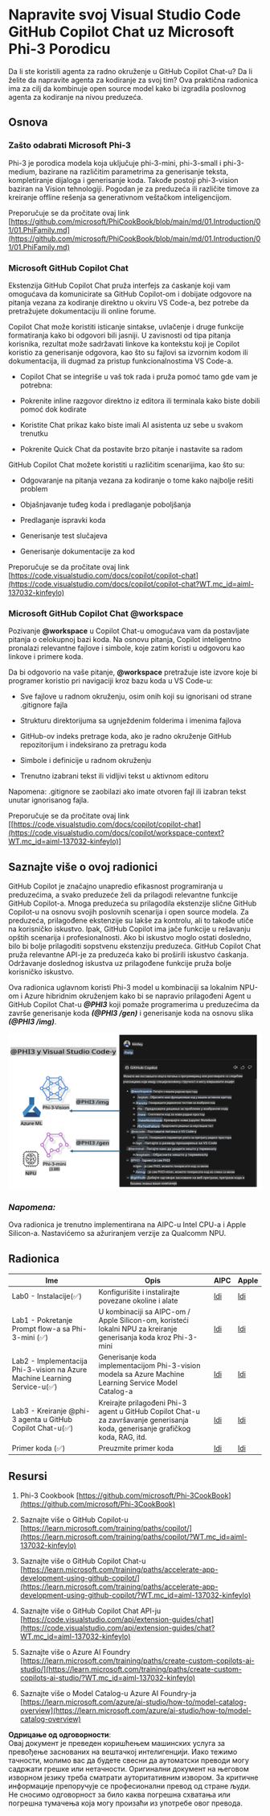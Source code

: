 # **Napravite svoj Visual Studio Code GitHub Copilot Chat uz Microsoft Phi-3 Porodicu**

Da li ste koristili agenta za radno okruženje u GitHub Copilot Chat-u? Da li želite da napravite agenta za kodiranje za svoj tim? Ova praktična radionica ima za cilj da kombinuje open source model kako bi izgradila poslovnog agenta za kodiranje na nivou preduzeća.

## **Osnova**

### **Zašto odabrati Microsoft Phi-3**

Phi-3 je porodica modela koja uključuje phi-3-mini, phi-3-small i phi-3-medium, bazirane na različitim parametrima za generisanje teksta, kompletiranje dijaloga i generisanje koda. Takođe postoji phi-3-vision baziran na Vision tehnologiji. Pogodan je za preduzeća ili različite timove za kreiranje offline rešenja sa generativnom veštačkom inteligencijom.

Preporučuje se da pročitate ovaj link [https://github.com/microsoft/PhiCookBook/blob/main/md/01.Introduction/01/01.PhiFamily.md](https://github.com/microsoft/PhiCookBook/blob/main/md/01.Introduction/01/01.PhiFamily.md)

### **Microsoft GitHub Copilot Chat**

Ekstenzija GitHub Copilot Chat pruža interfejs za ćaskanje koji vam omogućava da komunicirate sa GitHub Copilot-om i dobijate odgovore na pitanja vezana za kodiranje direktno u okviru VS Code-a, bez potrebe da pretražujete dokumentaciju ili online forume.

Copilot Chat može koristiti isticanje sintakse, uvlačenje i druge funkcije formatiranja kako bi odgovori bili jasniji. U zavisnosti od tipa pitanja korisnika, rezultat može sadržavati linkove ka kontekstu koji je Copilot koristio za generisanje odgovora, kao što su fajlovi sa izvornim kodom ili dokumentacija, ili dugmad za pristup funkcionalnostima VS Code-a.

- Copilot Chat se integriše u vaš tok rada i pruža pomoć tamo gde vam je potrebna:

- Pokrenite inline razgovor direktno iz editora ili terminala kako biste dobili pomoć dok kodirate

- Koristite Chat prikaz kako biste imali AI asistenta uz sebe u svakom trenutku

- Pokrenite Quick Chat da postavite brzo pitanje i nastavite sa radom

GitHub Copilot Chat možete koristiti u različitim scenarijima, kao što su:

- Odgovaranje na pitanja vezana za kodiranje o tome kako najbolje rešiti problem

- Objašnjavanje tuđeg koda i predlaganje poboljšanja

- Predlaganje ispravki koda

- Generisanje test slučajeva

- Generisanje dokumentacije za kod

Preporučuje se da pročitate ovaj link [https://code.visualstudio.com/docs/copilot/copilot-chat](https://code.visualstudio.com/docs/copilot/copilot-chat?WT.mc_id=aiml-137032-kinfeylo)

### **Microsoft GitHub Copilot Chat @workspace**

Pozivanje **@workspace** u Copilot Chat-u omogućava vam da postavljate pitanja o celokupnoj bazi koda. Na osnovu pitanja, Copilot inteligentno pronalazi relevantne fajlove i simbole, koje zatim koristi u odgovoru kao linkove i primere koda.

Da bi odgovorio na vaše pitanje, **@workspace** pretražuje iste izvore koje bi programer koristio pri navigaciji kroz bazu koda u VS Code-u:

- Sve fajlove u radnom okruženju, osim onih koji su ignorisani od strane .gitignore fajla

- Strukturu direktorijuma sa ugnježdenim folderima i imenima fajlova

- GitHub-ov indeks pretrage koda, ako je radno okruženje GitHub repozitorijum i indeksirano za pretragu koda

- Simbole i definicije u radnom okruženju

- Trenutno izabrani tekst ili vidljivi tekst u aktivnom editoru

Napomena: .gitignore se zaobilazi ako imate otvoren fajl ili izabran tekst unutar ignorisanog fajla.

Preporučuje se da pročitate ovaj link [[https://code.visualstudio.com/docs/copilot/copilot-chat](https://code.visualstudio.com/docs/copilot/workspace-context?WT.mc_id=aiml-137032-kinfeylo)]


## **Saznajte više o ovoj radionici**

GitHub Copilot je značajno unapredio efikasnost programiranja u preduzećima, a svako preduzeće želi da prilagodi relevantne funkcije GitHub Copilot-a. Mnoga preduzeća su prilagodila ekstenzije slične GitHub Copilot-u na osnovu svojih poslovnih scenarija i open source modela. Za preduzeća, prilagođene ekstenzije su lakše za kontrolu, ali to takođe utiče na korisničko iskustvo. Ipak, GitHub Copilot ima jače funkcije u rešavanju opštih scenarija i profesionalnosti. Ako bi iskustvo moglo ostati dosledno, bilo bi bolje prilagoditi sopstvenu ekstenziju preduzeća. GitHub Copilot Chat pruža relevantne API-je za preduzeća kako bi proširili iskustvo ćaskanja. Održavanje doslednog iskustva uz prilagođene funkcije pruža bolje korisničko iskustvo.

Ova radionica uglavnom koristi Phi-3 model u kombinaciji sa lokalnim NPU-om i Azure hibridnim okruženjem kako bi se napravio prilagođeni Agent u GitHub Copilot Chat-u ***@PHI3*** koji pomaže programerima u preduzećima da završe generisanje koda ***(@PHI3 /gen)*** i generisanje koda na osnovu slika ***(@PHI3 /img)***.

![PHI3](../../../../../../../translated_images/cover.410a18b85555fad4ca8bfb8f0b1776a96ae7f8eae1132b8f0c09d4b92b8e3365.sr.png)

### ***Napomena:*** 

Ova radionica je trenutno implementirana na AIPC-u Intel CPU-a i Apple Silicon-a. Nastavićemo sa ažuriranjem verzije za Qualcomm NPU.


## **Radionica**


| Ime | Opis | AIPC | Apple |
| ------------ | ----------- | -------- |-------- |
| Lab0 - Instalacije(✅) | Konfigurišite i instalirajte povezane okoline i alate | [Idi](./HOL/AIPC/01.Installations.md) |[Idi](./HOL/Apple/01.Installations.md) |
| Lab1 - Pokretanje Prompt flow-a sa Phi-3-mini (✅) | U kombinaciji sa AIPC-om / Apple Silicon-om, koristeći lokalni NPU za kreiranje generisanja koda kroz Phi-3-mini | [Idi](./HOL/AIPC/02.PromptflowWithNPU.md) |  [Idi](./HOL/Apple/02.PromptflowWithMLX.md) |
| Lab2 - Implementacija Phi-3-vision na Azure Machine Learning Service-u(✅) | Generisanje koda implementacijom Phi-3-vision modela sa Azure Machine Learning Service Model Catalog-a | [Idi](./HOL/AIPC/03.DeployPhi3VisionOnAzure.md) |[Idi](./HOL/Apple/03.DeployPhi3VisionOnAzure.md) |
| Lab3 - Kreiranje @phi-3 agenta u GitHub Copilot Chat-u(✅)  | Kreirajte prilagođeni Phi-3 agent u GitHub Copilot Chat-u za završavanje generisanja koda, generisanje grafičkog koda, RAG, itd. | [Idi](./HOL/AIPC/04.CreatePhi3AgentInVSCode.md) | [Idi](./HOL/Apple/04.CreatePhi3AgentInVSCode.md) |
| Primer koda (✅)  | Preuzmite primer koda | [Idi](../../../../../../../code/07.Lab/01/AIPC) | [Idi](../../../../../../../code/07.Lab/01/Apple) |


## **Resursi**

1. Phi-3 Cookbook [https://github.com/microsoft/Phi-3CookBook](https://github.com/microsoft/Phi-3CookBook)

2. Saznajte više o GitHub Copilot-u [https://learn.microsoft.com/training/paths/copilot/](https://learn.microsoft.com/training/paths/copilot/?WT.mc_id=aiml-137032-kinfeylo)

3. Saznajte više o GitHub Copilot Chat-u [https://learn.microsoft.com/training/paths/accelerate-app-development-using-github-copilot/](https://learn.microsoft.com/training/paths/accelerate-app-development-using-github-copilot/?WT.mc_id=aiml-137032-kinfeylo)

4. Saznajte više o GitHub Copilot Chat API-ju [https://code.visualstudio.com/api/extension-guides/chat](https://code.visualstudio.com/api/extension-guides/chat?WT.mc_id=aiml-137032-kinfeylo)

5. Saznajte više o Azure AI Foundry [https://learn.microsoft.com/training/paths/create-custom-copilots-ai-studio/](https://learn.microsoft.com/training/paths/create-custom-copilots-ai-studio/?WT.mc_id=aiml-137032-kinfeylo)

6. Saznajte više o Model Catalog-u Azure AI Foundry-ja [https://learn.microsoft.com/azure/ai-studio/how-to/model-catalog-overview](https://learn.microsoft.com/azure/ai-studio/how-to/model-catalog-overview)

**Одрицање од одговорности**:  
Овај документ је преведен коришћењем машинских услуга за превођење заснованих на вештачкој интелигенцији. Иако тежимо тачности, молимо вас да будете свесни да аутоматски преводи могу садржати грешке или нетачности. Оригинални документ на његовом изворном језику треба сматрати ауторитативним извором. За критичне информације препоручује се професионални превод од стране људи. Не сносимо одговорност за било каква погрешна схватања или погрешна тумачења која могу произаћи из употребе овог превода.
